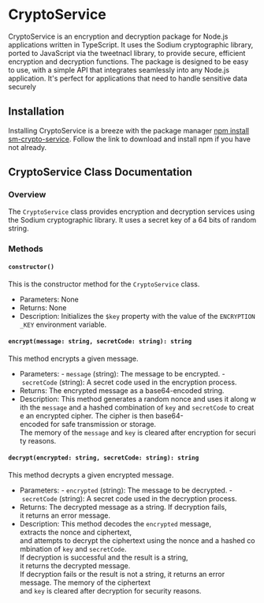 # CryptoService

CryptoService is an encryption and decryption package for Node.js applications written in TypeScript. It uses the Sodium cryptographic library, ported to JavaScript via the tweetnacl library, to provide secure, efficient encryption and decryption functions. The package is designed to be easy to use, with a simple API that integrates seamlessly into any Node.js application. It's perfect for applications that need to handle sensitive data securely

## Installation

Installing CryptoService is a breeze with the package manager [npm install sm-crypto-service](https://www.npmjs.com/). Follow the link to download and install npm if you have not already.

## CryptoService Class Documentation

### Overview

The `CryptoService` class provides encryption and decryption services using the Sodium cryptographic library. It uses a secret key of a 64 bits of random string.

### Methods

#### `constructor()`

This is the constructor method for the `CryptoService` class.

- Parameters: None
- Returns: None
- Description: Initializes the `$key` property with the value of the `ENCRYPTION_KEY` environment variable.

#### `encrypt(message: string, secretCode: string): string`

This method encrypts a given message.

- Parameters:
  - `message` (string): The message to be encrypted.
  - `secretCode` (string): A secret code used in the encryption process.
- Returns: The encrypted message as a base64-encoded string.
- Description: This method generates a random nonce and uses it along with the `message` and a hashed combination of `key` and `secretCode` to create an encrypted cipher. The cipher is then base64-encoded for safe transmission or storage. The memory of the `message` and `key` is cleared after encryption for security reasons.

#### `decrypt(encrypted: string, secretCode: string): string`

This method decrypts a given encrypted message.

- Parameters:
  - `encrypted` (string): The message to be decrypted.
  - `secretCode` (string): A secret code used in the decryption process.
- Returns: The decrypted message as a string. If decryption fails, it returns an error message.
- Description: This method decodes the `encrypted` message, extracts the nonce and ciphertext, and attempts to decrypt the ciphertext using the nonce and a hashed combination of `key` and `secretCode`. If decryption is successful and the result is a string, it returns the decrypted message. If decryption fails or the result is not a string, it returns an error message. The memory of the ciphertext and `key` is cleared after decryption for security reasons.
